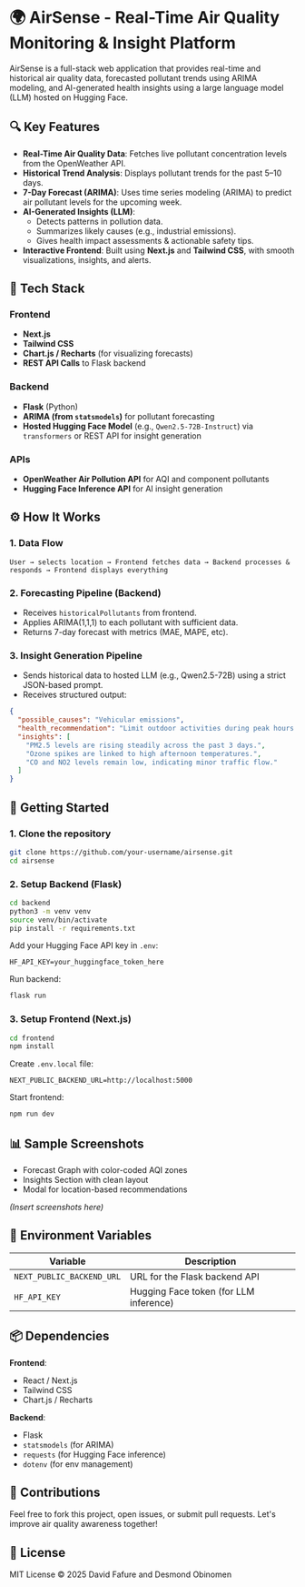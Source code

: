 # 🌍 AirSense - Real-Time Air Quality Monitoring & Insight Platform

AirSense is a full-stack web application that provides real-time and historical air quality data, forecasted pollutant trends using ARIMA modeling, and AI-generated health insights using a large language model (LLM) hosted on Hugging Face.

## 🔍 Key Features

- **Real-Time Air Quality Data**: Fetches live pollutant concentration levels from the OpenWeather API.
- **Historical Trend Analysis**: Displays pollutant trends for the past 5–10 days.
- **7-Day Forecast (ARIMA)**: Uses time series modeling (ARIMA) to predict air pollutant levels for the upcoming week.
- **AI-Generated Insights (LLM)**:
  - Detects patterns in pollution data.
  - Summarizes likely causes (e.g., industrial emissions).
  - Gives health impact assessments & actionable safety tips.
- **Interactive Frontend**: Built using **Next.js** and **Tailwind CSS**, with smooth visualizations, insights, and alerts.

## 🧠 Tech Stack

### Frontend
- **Next.js**
- **Tailwind CSS**
- **Chart.js / Recharts** (for visualizing forecasts)
- **REST API Calls** to Flask backend

### Backend
- **Flask** (Python)
- **ARIMA (from `statsmodels`)** for pollutant forecasting
- **Hosted Hugging Face Model** (e.g., `Qwen2.5-72B-Instruct`) via `transformers` or REST API for insight generation

### APIs
- **OpenWeather Air Pollution API** for AQI and component pollutants
- **Hugging Face Inference API** for AI insight generation

## ⚙️ How It Works

### 1. Data Flow

```
User → selects location → Frontend fetches data → Backend processes & responds → Frontend displays everything
```

### 2. Forecasting Pipeline (Backend)
- Receives `historicalPollutants` from frontend.
- Applies ARIMA(1,1,1) to each pollutant with sufficient data.
- Returns 7-day forecast with metrics (MAE, MAPE, etc).

### 3. Insight Generation Pipeline
- Sends historical data to hosted LLM (e.g., Qwen2.5-72B) using a strict JSON-based prompt.
- Receives structured output:
```json
{
  "possible_causes": "Vehicular emissions",
  "health_recommendation": "Limit outdoor activities during peak hours.",
  "insights": [
    "PM2.5 levels are rising steadily across the past 3 days.",
    "Ozone spikes are linked to high afternoon temperatures.",
    "CO and NO2 levels remain low, indicating minor traffic flow."
  ]
}
```

## 🚀 Getting Started

### 1. Clone the repository
```bash
git clone https://github.com/your-username/airsense.git
cd airsense
```

### 2. Setup Backend (Flask)
```bash
cd backend
python3 -m venv venv
source venv/bin/activate
pip install -r requirements.txt
```

Add your Hugging Face API key in `.env`:
```
HF_API_KEY=your_huggingface_token_here
```

Run backend:
```bash
flask run
```

### 3. Setup Frontend (Next.js)
```bash
cd frontend
npm install
```

Create `.env.local` file:
```
NEXT_PUBLIC_BACKEND_URL=http://localhost:5000
```

Start frontend:
```bash
npm run dev
```

## 📊 Sample Screenshots

- Forecast Graph with color-coded AQI zones
- Insights Section with clean layout
- Modal for location-based recommendations

*(Insert screenshots here)*

## 🔐 Environment Variables

| Variable              | Description                             |
|-----------------------|-----------------------------------------|
| `NEXT_PUBLIC_BACKEND_URL` | URL for the Flask backend API           |
| `HF_API_KEY`           | Hugging Face token (for LLM inference) |

## 📦 Dependencies

**Frontend**:
- React / Next.js
- Tailwind CSS
- Chart.js / Recharts

**Backend**:
- Flask
- `statsmodels` (for ARIMA)
- `requests` (for Hugging Face inference)
- `dotenv` (for env management)

## 🙌 Contributions

Feel free to fork this project, open issues, or submit pull requests. Let's improve air quality awareness together!

## 📜 License

MIT License © 2025 David Fafure and Desmond Obinomen
